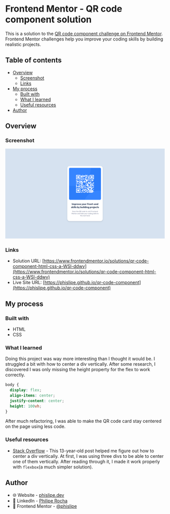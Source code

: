 # Frontend Mentor - QR code component solution

This is a solution to the [QR code component challenge on Frontend Mentor](https://www.frontendmentor.io/challenges/qr-code-component-iux_sIO_H). Frontend Mentor challenges help you improve your coding skills by building realistic projects.

## Table of contents

- [Overview](#overview)
  - [Screenshot](#screenshot)
  - [Links](#links)
- [My process](#my-process)
  - [Built with](#built-with)
  - [What I learned](#what-i-learned)
  - [Useful resources](#useful-resources)
- [Author](#author)

## Overview

### Screenshot

![Frontend Mentor - QR code component solution by Philipe Rocha](./images/screenshot.png)

### Links

- Solution URL: [https://www.frontendmentor.io/solutions/qr-code-component-html-css-a-WSl-ddwv](https://www.frontendmentor.io/solutions/qr-code-component-html-css-a-WSl-ddwv)
- Live Site URL: [https://phislipe.github.io/qr-code-component](https://phislipe.github.io/qr-code-component)

## My process

### Built with

- HTML
- CSS

### What I learned

Doing this project was way more interesting than I thought it would be. I struggled a bit with how to center a div vertically. After some research, I discovered I was only missing the height property for the flex to work correctly.

```css
body {
  display: flex;
  align-items: center;
  justify-content: center;
  height: 100vh;
}
```

After much refactoring, I was able to make the QR code card stay centered on the page using less code.

### Useful resources

- [Stack Overflow](https://stackoverflow.com/questions/396145/how-can-i-vertically-center-a-div-element-for-all-browsers-using-css) - This 13-year-old post helped me figure out how to center a div vertically. At first, I was using three divs to be able to center one of them vertically. After reading through it, I made it work properly with `flexbox`(a much simpler solution).

## Author

- 🌐 Website - [phislipe.dev](https://phislipe.dev)
- 🪪 LinkedIn - [Philipe Rocha](https://www.linkedin.com/in/phislipe/)
- 🎨 Frontend Mentor - [@phislipe](https://www.frontendmentor.io/profile/yourusername)
